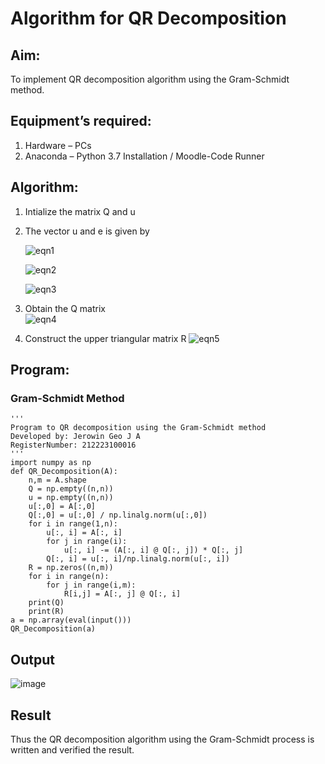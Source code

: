 # Algorithm for QR Decomposition

## Aim:
To implement QR decomposition algorithm using the Gram-Schmidt method.

## Equipment’s required:
1.	Hardware – PCs
2.	Anaconda – Python 3.7 Installation / Moodle-Code Runner
   
## Algorithm:
1.	Intialize the matrix Q and u
2.	The vector u and e is given by

    ![eqn1](./ex4.jpg)

    ![eqn2](./ex6.jpg)

    ![eqn3](./ex3.jpg)

3.	Obtain the Q matrix   
    ![eqn4](./ex1.jpg)
4.	Construct the upper triangular matrix R
    ![eqn5](./ex2.jpg)



## Program:
### Gram-Schmidt Method
```
''' 
Program to QR decomposition using the Gram-Schmidt method
Developed by: Jerowin Geo J A
RegisterNumber: 212223100016
'''
import numpy as np
def QR_Decomposition(A):
    n,m = A.shape
    Q = np.empty((n,n))
    u = np.empty((n,n))
    u[:,0] = A[:,0]
    Q[:,0] = u[:,0] / np.linalg.norm(u[:,0])
    for i in range(1,n):
        u[:, i] = A[:, i]
        for j in range(i):
            u[:, i] -= (A[:, i] @ Q[:, j]) * Q[:, j]
        Q[:, i] = u[:, i]/np.linalg.norm(u[:, i])
    R = np.zeros((n,m))
    for i in range(n):
        for j in range(i,m):
            R[i,j] = A[:, j] @ Q[:, i]
    print(Q)
    print(R)
a = np.array(eval(input()))
QR_Decomposition(a)
```

## Output
![image](https://github.com/JerowinGeo/QRdecomposition/assets/147139744/75ed65e0-85fc-4731-8fcd-8b370eb78c4c)


## Result
Thus the QR decomposition algorithm using the Gram-Schmidt process is written and verified the result.
